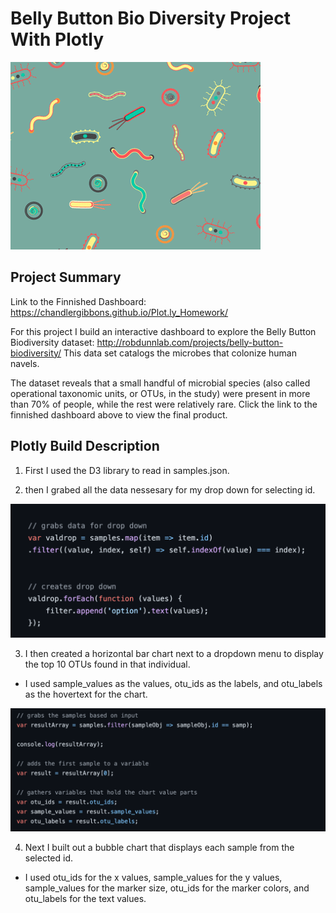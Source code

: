 # Belly Button Bio Diversity Project With Plotly 

![](bacteria.gif)

## Project Summary

Link to the Finnished Dashboard: https://chandlergibbons.github.io/Plot.ly_Homework/

For this project I build an interactive dashboard to explore the Belly Button Biodiversity dataset: http://robdunnlab.com/projects/belly-button-biodiversity/ 
This data set catalogs the microbes that colonize human navels.

The dataset reveals that a small handful of microbial species (also called operational taxonomic units, or OTUs, in the study) were present in more than 70% of people, while the rest were relatively rare. Click the link to the finnished dashboard above to view the final product. 

## Plotly Build Description

1. First I used the D3 library to read in samples.json.

2. then I grabed all the data nessesary for my drop down for selecting id. 

![](plt_0.png)

3. I then created a horizontal bar chart next to a dropdown menu to display the top 10 OTUs found in that individual.

* I used sample_values as the values, otu_ids as the labels, and otu_labels as the hovertext for the chart.

![](plt_1.png)

4. Next I built out a bubble chart that displays each sample from the selected id.

* I used otu_ids for the x values, sample_values for the y values, sample_values for the marker size, otu_ids for the marker colors, and otu_labels for the text values.





